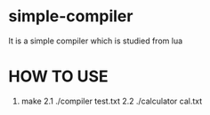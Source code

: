 simple-compiler
===============

It is a simple compiler which is studied from lua

HOW TO USE
==============
1. make
2.1 ./compiler test.txt
2.2 ./calculator cal.txt
